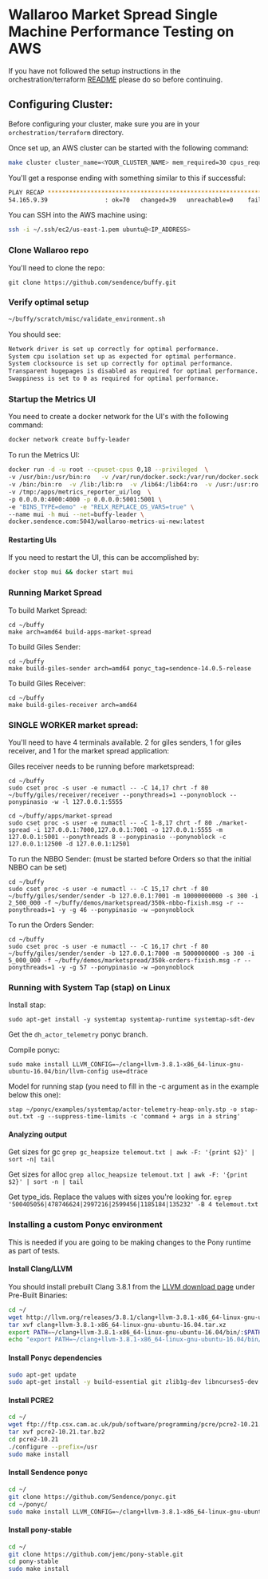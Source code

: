 # Wallaroo Market Spread Single Machine Performance Testing on AWS

If you have not followed the setup instructions in the orchestration/terraform [README](https://github.com/Sendence/buffy/tree/master/orchestration/terraform) please do so before continuing.

## Configuring Cluster:

Before configuring your cluster, make sure you are in
your `orchestration/terraform` directory.

Once set up, an AWS cluster can be started with the following command:

```bash
make cluster cluster_name=<YOUR_CLUSTER_NAME> mem_required=30 cpus_required=36 num_followers=0 force_instance=c4.8xlarge spot_bid_factor=100 ansible_system_cpus=0,18 ansible_isolcpus=false no_spot=true
```

You'll get a response ending with something similar to this if successful:
```bash
PLAY RECAP *********************************************************************
54.165.9.39                : ok=70   changed=39   unreachable=0    failed=0
```

You can SSH into the AWS machine using:

```bash
ssh -i ~/.ssh/ec2/us-east-1.pem ubuntu@<IP_ADDRESS>
```

### Clone Wallaroo repo

You'll need to clone the repo:
```
git clone https://github.com/sendence/buffy.git
```

### Verify optimal setup

```bash
~/buffy/scratch/misc/validate_environment.sh
```

You should see:

```bash
Network driver is set up correctly for optimal performance.
System cpu isolation set up as expected for optimal performance.
System clocksource is set up correctly for optimal performance.
Transparent hugepages is disabled as required for optimal performance.
Swappiness is set to 0 as required for optimal performance.
```

### Startup the Metrics UI

You need to create a docker network for the UI's with the following command:
```bash
docker network create buffy-leader
```

To run the Metrics UI:
```bash
docker run -d -u root --cpuset-cpus 0,18 --privileged  \
-v /usr/bin:/usr/bin:ro   -v /var/run/docker.sock:/var/run/docker.sock \
-v /bin:/bin:ro  -v /lib:/lib:ro  -v /lib64:/lib64:ro  -v /usr:/usr:ro  \
-v /tmp:/apps/metrics_reporter_ui/log  \
-p 0.0.0.0:4000:4000 -p 0.0.0.0:5001:5001 \
-e "BINS_TYPE=demo" -e "RELX_REPLACE_OS_VARS=true" \
--name mui -h mui --net=buffy-leader \
docker.sendence.com:5043/wallaroo-metrics-ui-new:latest
```

#### Restarting UIs

If you need to restart the UI, this can be accomplished by:

```bash
docker stop mui && docker start mui
```

### Running Market Spread

To build Market Spread:
```
cd ~/buffy
make arch=amd64 build-apps-market-spread
```

To build Giles Sender:
```
cd ~/buffy
make build-giles-sender arch=amd64 ponyc_tag=sendence-14.0.5-release
```

To build Giles Receiver:
```
cd ~/buffy
make build-giles-receiver arch=amd64
```

### SINGLE WORKER market spread:

You'll need to have 4 terminals available. 2 for giles senders, 1 for giles receiver, and 1 for the market spread application:

Giles receiver needs to be running before marketspread:
```
cd ~/buffy
sudo cset proc -s user -e numactl -- -C 14,17 chrt -f 80 ~/buffy/giles/receiver/receiver --ponythreads=1 --ponynoblock --ponypinasio -w -l 127.0.0.1:5555
```

```
cd ~/buffy/apps/market-spread
sudo cset proc -s user -e numactl -- -C 1-8,17 chrt -f 80 ./market-spread -i 127.0.0.1:7000,127.0.0.1:7001 -o 127.0.0.1:5555 -m 127.0.0.1:5001 --ponythreads 8 --ponypinasio --ponynoblock -c 127.0.0.1:12500 -d 127.0.0.1:12501
```

To run the NBBO Sender: (must be started before Orders so that the initial NBBO can be set)
```
cd ~/buffy
sudo cset proc -s user -e numactl -- -C 15,17 chrt -f 80 ~/buffy/giles/sender/sender -b 127.0.0.1:7001 -m 10000000000 -s 300 -i 2_500_000 -f ~/buffy/demos/marketspread/350k-nbbo-fixish.msg -r --ponythreads=1 -y -g 46 --ponypinasio -w —ponynoblock
```

To run the Orders Sender:
```
cd ~/buffy
sudo cset proc -s user -e numactl -- -C 16,17 chrt -f 80 ~/buffy/giles/sender/sender -b 127.0.0.1:7000 -m 5000000000 -s 300 -i 5_000_000 -f ~/buffy/demos/marketspread/350k-orders-fixish.msg -r --ponythreads=1 -y -g 57 --ponypinasio -w —ponynoblock
```

### Running with System Tap (stap) on Linux

Install stap:
```
sudo apt-get install -y systemtap systemtap-runtime systemtap-sdt-dev
```

Get the `dh_actor_telemetry` ponyc branch.

Compile ponyc:
```
sudo make install LLVM_CONFIG=~/clang+llvm-3.8.1-x86_64-linux-gnu-ubuntu-16.04/bin/llvm-config use=dtrace
```

Model for running stap (you need to fill in the -c argument as in the example below this one):
```
stap ~/ponyc/examples/systemtap/actor-telemetry-heap-only.stp -o stap-out.txt -g --suppress-time-limits -c 'command + args in a string'
```

#### Analyzing output
Get sizes for gc
```grep gc_heapsize telemout.txt | awk -F: '{print $2}' | sort -n| tail```

Get sizes for alloc
```grep alloc_heapsize telemout.txt | awk -F: '{print $2}' | sort -n | tail```

Get type_ids. Replace the values with sizes you're looking for.
```egrep '500405056|478746624|2997216|2599456|1185184|135232' -B 4 telemout.txt```


### Installing a custom Ponyc environment

This is needed if you are going to be making changes to the Pony runtime as
part of tests.

#### Install Clang/LLVM

You should install prebuilt Clang 3.8.1 from the [LLVM download page](http://llvm.org/releases/download.html#3.8.1) under Pre-Built Binaries:

```bash
cd ~/
wget http://llvm.org/releases/3.8.1/clang+llvm-3.8.1-x86_64-linux-gnu-ubuntu-16.04.tar.xz
tar xvf clang+llvm-3.8.1-x86_64-linux-gnu-ubuntu-16.04.tar.xz
export PATH=~/clang+llvm-3.8.1-x86_64-linux-gnu-ubuntu-16.04/bin/:$PATH
echo "export PATH=~/clang+llvm-3.8.1-x86_64-linux-gnu-ubuntu-16.04/bin/:\$PATH" >> ~/.bashrc
```

#### Install Ponyc dependencies

```bash
sudo apt-get update
sudo apt-get install -y build-essential git zlib1g-dev libncurses5-dev libssl-dev
```

#### Install PCRE2

```bash
cd ~/
wget ftp://ftp.csx.cam.ac.uk/pub/software/programming/pcre/pcre2-10.21.tar.bz2
tar xvf pcre2-10.21.tar.bz2
cd pcre2-10.21
./configure --prefix=/usr
sudo make install
```

#### Install Sendence ponyc

```bash
cd ~/
git clone https://github.com/Sendence/ponyc.git
cd ~/ponyc/
sudo make install LLVM_CONFIG=~/clang+llvm-3.8.1-x86_64-linux-gnu-ubuntu-16.04/bin/llvm-config
```

#### Install pony-stable

```bash
cd ~/
git clone https://github.com/jemc/pony-stable.git
cd pony-stable
sudo make install
```

